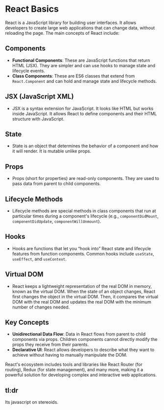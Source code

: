 # React Basics

React is a JavaScript library for building user interfaces. It allows developers to create large web applications that can change data, without reloading the page. The main concepts of React include:

## Components
- **Functional Components**: These are JavaScript functions that return HTML (JSX). They are simpler and can use hooks to manage state and lifecycle events.
- **Class Components**: These are ES6 classes that extend from `React.Component` and can hold and manage state and lifecycle methods.

## JSX (JavaScript XML)
- JSX is a syntax extension for JavaScript. It looks like HTML but works inside JavaScript. It allows React to define components and their HTML structure with JavaScript.

## State
- State is an object that determines the behavior of a component and how it will render. It is mutable unlike props.

## Props
- Props (short for properties) are read-only components. They are used to pass data from parent to child components.

## Lifecycle Methods
- Lifecycle methods are special methods in class components that run at particular times during a component's lifecycle (e.g., `componentDidMount`, `componentDidUpdate`, `componentWillUnmount`).

## Hooks
- Hooks are functions that let you “hook into” React state and lifecycle features from function components. Common hooks include `useState`, `useEffect`, and `useContext`.

## Virtual DOM
- React keeps a lightweight representation of the real DOM in memory, known as the virtual DOM. When the state of an object changes, React first changes the object in the virtual DOM. Then, it compares the virtual DOM with the real DOM and updates the real DOM with the minimum number of changes needed.

## Key Concepts
- **Unidirectional Data Flow**: Data in React flows from parent to child components via props. Children components cannot directly modify the props they receive from their parents.
- **Declarative UI**: React allows developers to describe what they want to achieve without having to manually manipulate the DOM.

React's ecosystem includes tools and libraries like React Router (for routing), Redux (for state management), and many more, making it a powerful solution for developing complex and interactive web applications.

## tl:dr
Its javascript on stereoids. 



